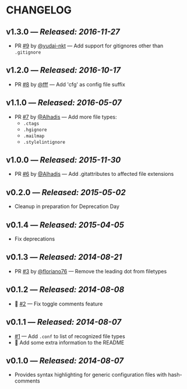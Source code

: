 # CHANGELOG

## **v1.3.0** &mdash; *Released: 2016-11-27*

* PR [#9](https://github.com/lee-dohm/language-generic-config/pull/9) by [@yudai-nkt](https://github.com/yudai-nkt) &mdash; Add support for gitignores other than `.gitignore`

## **v1.2.0** &mdash; *Released: 2016-10-17*

* PR [#8](https://github.com/lee-dohm/language-generic-config/pull/8) by [@fff](https://github.com/fff) &mdash; Add 'cfg' as config file suffix

## **v1.1.0** &mdash; *Released: 2016-05-07*

* PR [#7](https://github.com/lee-dohm/language-generic-config/pull/7) by [@Alhadis](https://github.com/Alhadis) &mdash; Add more file types:
    * `.ctags`
    * `.hgignore`
    * `.mailmap`
    * `.stylelintignore`

## **v1.0.0** &mdash; *Released: 2015-11-30*

* PR [#6](https://github.com/lee-dohm/language-generic-config/pull/6) by [@Alhadis](https://github.com/Alhadis) &mdash; Add .gitattributes to affected file extensions

## **v0.2.0** &mdash; *Released: 2015-05-02*

* Cleanup in preparation for Deprecation Day

## **v0.1.4** &mdash; *Released: 2015-04-05*

* Fix deprecations

## **v0.1.3** &mdash; *Released: 2014-08-21*

* PR [#3](https://github.com/lee-dohm/language-generic-config/pull/3) by [@floriano76](https://github.com/floriano76) &mdash; Remove the leading dot from filetypes

## **v0.1.2** &mdash; *Released: 2014-08-08*

* :bug: [#2](https://github.com/lee-dohm/language-generic-config/issues/2) &mdash; Fix toggle comments feature

## **v0.1.1** &mdash; *Released: 2014-08-07*

* [#1](https://github.com/lee-dohm/language-generic-config/issues/1) &mdash; Add `.conf` to list of recognized file types
* :memo: Add some extra information to the README

## **v0.1.0** &mdash; *Released: 2014-08-07*

* Provides syntax highlighting for generic configuration files with hash-comments
